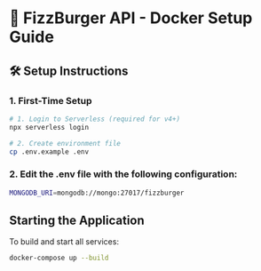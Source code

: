 # 🍔 FizzBurger API - Docker Setup Guide

## 🛠️ Setup Instructions

### 1. First-Time Setup

```bash
# 1. Login to Serverless (required for v4+)
npx serverless login
```

```bash
# 2. Create environment file
cp .env.example .env
```

### 2. Edit the .env file with the following configuration:

```bash
MONGODB_URI=mongodb://mongo:27017/fizzburger
```

## Starting the Application

To build and start all services:

```bash
docker-compose up --build
```
